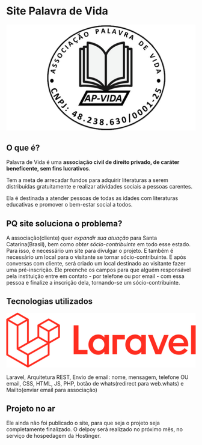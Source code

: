 # Site Palavra de Vida

![Logo da associação Palavra de Vida](public/assets/img/logo-ap-vida.png)

## O que é?

Palavra de Vida é uma **associação civil de direito privado, de caráter beneficente, sem fins lucrativos**.
 
Tem a meta de arrecadar fundos para adquirir literaturas a serem distribuídas gratuitamente e realizar atividades sociais a pessoas carentes.
 
Ela é destinada a atender pessoas de todas as idades com literaturas educativas e promover o bem-estar social a todos.
 
## PQ site soluciona o problema?
A associação(cliente) quer *expandir sua atuação* para Santa Catarina(Brasil), bem como *obter sócio-contribuinte* em todo esse estado. Para isso, é necessário um site para divulgar o projeto. E também é necessário um local para o visitante se tornar sócio-contribuinte. E após conversas com cliente, será criado um local destinado ao visitante fazer uma pré-inscrição. Ele preenche os campos para que alguém responsável pela instituição entre em contato - por telefone ou por email - com essa pessoa e finalize a inscrição dela, tornando-se um sócio-contribuinte.

## Tecnologias utilizados

![Logo do Laravel](public/assets/img/logo-laravel.png)

Laravel, Arquitetura REST, Envio de email: nome, mensagem, telefone OU email, CSS, HTML, JS, PHP, botão de whats(redirect para web.whats) e Mailto(enviar email para associação)

## Projeto no ar

Ele ainda não foi publicado o site, para que seja o projeto seja completamente finalizado. O delpoy será realizado no próximo mês, no serviço de hospedagem da Hostinger.

<link do site>
